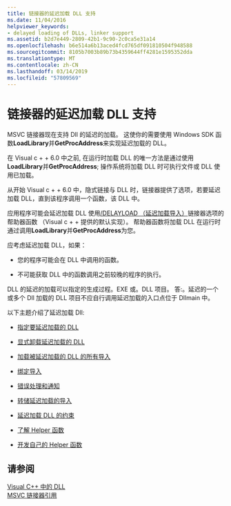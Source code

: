 ```yaml
---
title: 链接器的延迟加载 DLL 支持
ms.date: 11/04/2016
helpviewer_keywords:
- delayed loading of DLLs, linker support
ms.assetid: b2d7e449-2809-42b1-9c90-2c0ca5e31a14
ms.openlocfilehash: b6e514a6b13aced4fcd765df091810504f948588
ms.sourcegitcommit: 8105b7003b89b73b4359644ff4281e1595352dda
ms.translationtype: MT
ms.contentlocale: zh-CN
ms.lasthandoff: 03/14/2019
ms.locfileid: "57809569"
---
```

# <a name="linker-support-for-delay-loaded-dlls"></a>链接器的延迟加载 DLL 支持

MSVC 链接器现在支持 Dll 的延迟的加载。 这使你的需要使用 Windows SDK 函数**LoadLibrary**并**GetProcAddress**来实现延迟加载的 DLL。

在 Visual c + + 6.0 中之前, 在运行时加载 DLL 的唯一方法是通过使用**LoadLibrary**并**GetProcAddress**; 操作系统将加载 DLL 时可执行文件或 DLL 使用已加载。

从开始 Visual c + + 6.0 中，隐式链接与 DLL 时，链接器提供了选项，若要延迟加载 DLL，直到该程序调用一个函数，该 DLL 中。

应用程序可能会延迟加载 DLL 使用[/DELAYLOAD （延迟加载导入）](delayload-delay-load-import.md)链接器选项的帮助器函数 （Visual c + + 提供的默认实现）。 帮助器函数将加载 DLL 在运行时通过调用**LoadLibrary**并**GetProcAddress**为您。

应考虑延迟加载 DLL，如果：

- 您的程序可能会在 DLL 中调用的函数。

- 不可能获取 DLL 中的函数调用之前较晚的程序的执行。

DLL 的延迟的加载可以指定的生成过程。EXE 或。DLL 项目。 答:。延迟的一个或多个 Dll 加载的 DLL 项目不应自行调用延迟加载的入口点位于 Dllmain 中。

以下主题介绍了延迟加载 Dll:

- [指定要延迟加载的 DLL](specifying-dlls-to-delay-load.md)

- [显式卸载延迟加载的 DLL](explicitly-unloading-a-delay-loaded-dll.md)

- [加载被延迟加载的 DLL 的所有导入](loading-all-imports-for-a-delay-loaded-dll.md)

- [绑定导入](binding-imports.md)

- [错误处理和通知](error-handling-and-notification.md)

- [转储延迟加载的导入](dumping-delay-loaded-imports.md)

- [延迟加载 DLL 的约束](constraints-of-delay-loading-dlls.md)

- [了解 Helper 函数](understanding-the-helper-function.md)

- [开发自己的 Helper 函数](developing-your-own-helper-function.md)

## <a name="see-also"></a>请参阅

[Visual C++ 中的 DLL](../dlls-in-visual-cpp.md)<br/>
[MSVC 链接器引用](linking.md)
